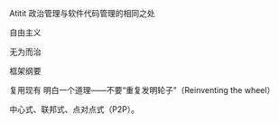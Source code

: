 Atitit 政治管理与软件代码管理的相同之处

自由主义

无为而治

框架纲要

复用现有
明白一个道理——不要“重复发明轮子”（Reinventing the wheel）

中心式、联邦式、点对点式（P2P）。
